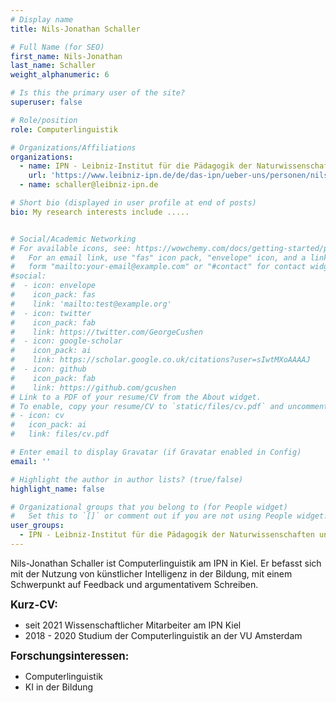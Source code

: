 ```yaml
---
# Display name
title: Nils-Jonathan Schaller

# Full Name (for SEO)
first_name: Nils-Jonathan
last_name: Schaller
weight_alphanumeric: 6

# Is this the primary user of the site?
superuser: false

# Role/position
role: Computerlinguistik

# Organizations/Affiliations
organizations:
  - name: IPN - Leibniz-Institut für die Pädagogik der Naturwissenschaften und Mathematik
    url: 'https://www.leibniz-ipn.de/de/das-ipn/ueber-uns/personen/nils-jonathan-schaller'
  - name: schaller@leibniz-ipn.de

# Short bio (displayed in user profile at end of posts)
bio: My research interests include .....


# Social/Academic Networking
# For available icons, see: https://wowchemy.com/docs/getting-started/page-builder/#icons
#   For an email link, use "fas" icon pack, "envelope" icon, and a link in the
#   form "mailto:your-email@example.com" or "#contact" for contact widget.
#social:
#  - icon: envelope
#    icon_pack: fas
#    link: 'mailto:test@example.org'
#  - icon: twitter
#    icon_pack: fab
#    link: https://twitter.com/GeorgeCushen
#  - icon: google-scholar
#    icon_pack: ai
#    link: https://scholar.google.co.uk/citations?user=sIwtMXoAAAAJ
#  - icon: github
#    icon_pack: fab
#    link: https://github.com/gcushen
# Link to a PDF of your resume/CV from the About widget.
# To enable, copy your resume/CV to `static/files/cv.pdf` and uncomment the lines below.
# - icon: cv
#   icon_pack: ai
#   link: files/cv.pdf

# Enter email to display Gravatar (if Gravatar enabled in Config)
email: ''

# Highlight the author in author lists? (true/false)
highlight_name: false

# Organizational groups that you belong to (for People widget)
#   Set this to `[]` or comment out if you are not using People widget.
user_groups:
  - IPN - Leibniz-Institut für die Pädagogik der Naturwissenschaften und Mathematik
---
```


Nils-Jonathan Schaller ist Computerlinguistik am IPN in Kiel. Er befasst sich mit der Nutzung von künstlicher Intelligenz in der Bildung, mit einem Schwerpunkt auf Feedback und argumentativem Schreiben.<br>

<big>**Kurz-CV:**</big>
- seit 2021 Wissenschaftlicher Mitarbeiter am IPN Kiel
- 2018 - 2020 Studium der Computerlinguistik an der VU Amsterdam

<big>**Forschungsinteressen:**</big>
- Computerlinguistik
- KI in der Bildung